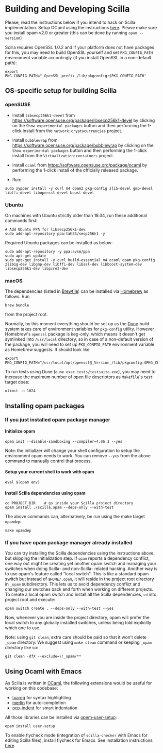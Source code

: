 # Building and Developing Scilla

Please, read the instructions below if you intend to hack on Scilla implementation.
Setup OCaml using the instructions [here](https://github.com/realworldocaml/book/wiki/Installation-Instructions).
Please make sure you install opam v2.0 or greater (this can be done by running `opam --version`)

Scilla requires OpenSSL 1.0.2 and if your platform does not have packages for this, you may need to build OpenSSL
yourself and set `PKG_CONFIG_PATH` environment variable accordingly
(if you install OpenSSL in a non-default path):
```shell
export PKG_CONFIG_PATH="_OpenSSL_prefix_/lib/pkgconfig:$PKG_CONFIG_PATH"
```


## OS-specific setup for building Scilla

### openSUSE

- Install `libsecp256k1-devel` from
  https://software.opensuse.org/package/libsecp256k1-devel by clicking
  on the `Show experimental packages` button and then performing the
  1-click install from the `network:cryptocurrencies` project.

- Install `bubblewrap` from
  https://software.opensuse.org/package/bubblewrap by clicking on the
  `Show experimental packages` button and then performing the 1-click
  install from the `Virtualization:containers` project.

- Install `ocaml` from https://software.opensuse.org/package/ocaml by
  performing the 1-click install of the officially released package.

- Run:
```shell
sudo zypper install -y curl m4 opam2 pkg-config zlib-devel gmp-devel libffi-devel libopenssl-devel boost-devel
```

### Ubuntu

On machines with Ubuntu strictly older than 18.04, run these additional commands first:

```shell
# Add Ubuntu PPA for libsecp256k1-dev
sudo add-apt-repository ppa:tah83/secp256k1 -y
```

Required Ubuntu packages can be installed as below:

```shell
sudo add-apt-repository -y ppa:avsm/ppa
sudo apt-get update
sudo apt-get install -y curl build-essential m4 ocaml opam pkg-config zlib1g-dev libgmp-dev libffi-dev libssl-dev libboost-system-dev libsecp256k1-dev libpcre3-dev
```

### macOS

The dependencies (listed in [Brewfile](Brewfile)) can be installed via [Homebrew](https://brew.sh/) as follows.
Run 
```shell
brew bundle
```
from the project root.

Normally, by this moment everything should be set up as the [Dune](https://dune.build) build system
takes care of environment variables for `pkg-config` utility.
However Homebrew's `openssl` package is keg-only, which means it doesn't get symlinked
into `/usr/local` directory, so in case of a non-default version of the package,
you will need to set up `PKG_CONFIG_PATH` environment variable as Homebrew suggests.
It should look like
```shell
export PKG_CONFIG_PATH="/usr/local/opt/openssl@_Version_/lib/pkgconfig:$PKG_CONFIG_PATH"
```

To run tests using Dune (`dune exec tests/testsuite.exe`), you may need to increase
the maximum number of open file descriptors as `Makefile`'s `test` target does:
```shell
ulimit -n 1024
```


## Installing opam packages

### If you just installed opam package manager

#### Initialize opam
```shell
opam init --disable-sandboxing --compiler=4.06.1 --yes
```
Note: the initializer will change your shell configuration to setup the environment opam needs to work.
You can remove `--yes` from the above command to manually control that process.

#### Setup your current shell to work with opam
```shell
eval $(opam env)
```

#### Install Scilla dependencies using opam
```shell
cd PROJECT_DIR    # go inside your Scilla project directory
opam install ./scilla.opam --deps-only --with-test
```
The above commands can, alternatively, be run using the make target `opamdep`:
```shell
make opamdep
```

### If you have opam package manager already installed
You can try installing the Scilla dependencies using the instructions above, but skipping the initialization step.
If `opam` reports a dependency conflict, one way out might be creating yet another opam switch and 
managing your switches when doing Scilla- and non-Scilla- related hacking.
Another way is to use opam's feature called "local switch".
This is like a standard opam switch but instead of `$HOME/.opam`, it will reside in the project root directory in `_opam` subdirectory.
This lets us to avoid dependency conflict and changing our switches back and forth when working on different projects.
To create a local opam switch and install all the Scilla dependencies, `cd` into project root and execute:
```shell
opam switch create . --deps-only --with-test --yes
```
Now, whenever you are inside the project directory, opam will prefer the local switch to any globally installed switches,
unless being told explicitly which one to use.

Note: using `git clean`, extra care should be paid so that it won't delete `_opam` directory.
We suggest using `make clean` command or keeping `_opam` directory like so:
```shell
git clean -dfX --exclude=\!_opam/**
```


## Using Ocaml with Emacs

As Scilla is written in [OCaml](https://ocaml.org/), the following extensions would be
useful for working on this codebase:

* [tuareg](https://github.com/ocaml/tuareg) for syntax highlighting
* [merlin](https://github.com/ocaml/merlin/wiki/emacs-from-scratch) for auto-completion
* [ocp-indent](https://github.com/OCamlPro/ocp-indent) for smart indentation

All those libraries can be installed via [opem-user-setup](https://github.com/OCamlPro/opam-user-setup):

```shell
opam install user-setup
```

To enable flycheck mode (integration of `scilla-checker` with Emacs for editing Scilla files), install
flycheck for Emacs. See installation instructions [here](http://www.flycheck.org/en/latest/user/installation.html).
